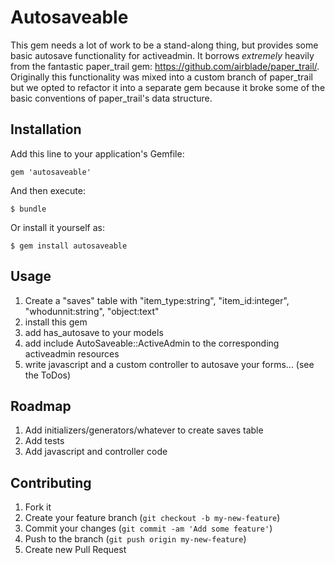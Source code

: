 # Autosaveable

This gem needs a lot of work to be a stand-along thing, but provides some basic autosave functionality for activeadmin.  It borrows *extremely* heavily from the fantastic paper_trail gem: https://github.com/airblade/paper_trail/. Originally this functionality was mixed into a custom branch of paper_trail but we opted to refactor it into a separate gem because it broke some of the basic conventions of paper_trail's data structure.

## Installation

Add this line to your application's Gemfile:

    gem 'autosaveable'

And then execute:

    $ bundle

Or install it yourself as:

    $ gem install autosaveable

## Usage

1. Create a "saves" table with "item_type:string", "item_id:integer", "whodunnit:string", "object:text"
2. install this gem
3. add has_autosave to your models
4. add include AutoSaveable::ActiveAdmin to the corresponding activeadmin resources
5. write javascript and a custom controller to autosave your forms... (see the ToDos)

## Roadmap

1. Add initializers/generators/whatever to create saves table
2. Add tests
3. Add javascript and controller code

## Contributing

1. Fork it
2. Create your feature branch (`git checkout -b my-new-feature`)
3. Commit your changes (`git commit -am 'Add some feature'`)
4. Push to the branch (`git push origin my-new-feature`)
5. Create new Pull Request